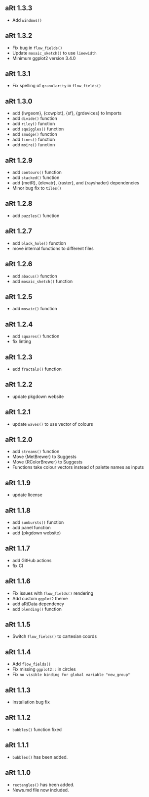 ## aRt 1.3.3

* Add `windows()`

## aRt 1.3.2

* Fix bug in `flow_fields()`
* Update `mosaic_sketch()` to use `linewidth`
* Minimum ggplot2 version 3.4.0

## aRt 1.3.1

* Fix spelling of `granularity` in `flow_fields()`

## aRt 1.3.0

* add {lwgeom}, {cowplot}, {sf}, {grdevices} to Imports
* add `divide()` function
* add `riley()` function
* add `squiggles()` function
* add `smudge()` function
* add `lines()` function
* add `moire()` function

## aRt 1.2.9

* add `contours()` function
* add `stacked()` function
* add {metR}, {elevatr}, {raster}, and {rayshader} dependencies
* Minor bug fix to `tiles()`

## aRt 1.2.8

* add `puzzles()` function

## aRt 1.2.7

* add `black_hole()` function
* move internal functions to different files

## aRt 1.2.6

* add `abacus()` function
* add `mosaic_sketch()` function

## aRt 1.2.5

* add `mosaic()` function

## aRt 1.2.4

* add `squares()` function
* fix linting

## aRt 1.2.3

* add `fractals()` function

## aRt 1.2.2

* update pkgdown website

## aRt 1.2.1

* update `waves()` to use vector of colours

## aRt 1.2.0

* add `streams()` function
* Move {MetBrewer} to Suggests
* Move {RColorBrewer} to Suggests
* Functions take colour vectors instead of palette names as inputs

## aRt 1.1.9

* update license

## aRt 1.1.8

* add `sunbursts()` function
* add panel function
* add {pkgdown website}

## aRt 1.1.7

* add GitHub actions
* fix CI

## aRt 1.1.6

* Fix issues with `flow_fields()` rendering
* Add custom `ggplot2` theme
* add aRtData dependency
* add `blending()` function

## aRt 1.1.5

* Switch `flow_fields()` to cartesian coords

## aRt 1.1.4

* Add `flow_fields()`
* Fix missing `ggplot2::` in circles
* Fix `no visible binding for global variable "new_group"`

## aRt 1.1.3

* Installation bug fix

## aRt 1.1.2

* `bubbles()` function fixed

## aRt 1.1.1

* `bubbles()` has been added.

## aRt 1.1.0

* `rectangles()` has been added.
* News.md file now included.

